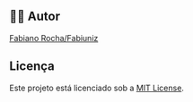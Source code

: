 <!-- 
  Tags: DadosIA
  Label: Extraindo legenda do youTube
  Description: Extraindo legenda do youTube usando pynthon 
  path_hook: hookfigma.hook3
-->

## 👨‍💻 Autor

[Fabiano Rocha/Fabiuniz](https://github.com/SeuUsuarioGitHub)

## Licença

Este projeto está licenciado sob a [MIT License](LICENSE).
